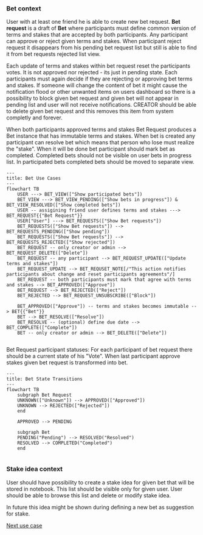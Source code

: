 ### Bet context
User with at least one friend he is able to create new bet request. **Bet request** is a draft of **Bet** where participants must define common version of terms and stakes that are accepted by both participants. Any participant can approve or reject given terms and stakes. When participant reject request it disappears from his pending bet request list but still is able to find it from bet requests rejected list view.

Each update of terms and stakes within bet request reset the participants votes. It is not approved nor rejected - its just in pending state. Each participants must again decide if they are rejecting or approving bet terms and stakes. If someone will change the content of bet it might cause the notification flood or other unwanted items on users dashboard so there is a possibility to block given bet request and given bet will not appear in pending list and user will not receive notifications.
CREATOR should be able to delete given bet request and this removes this item from system completly and forever.

When both participants approved terms and stakes Bet Request produces a Bet instance that has immutable terms and stakes. When bet is created any participant can resolve bet which means that person who lose must realize the "stake". When it will be done bet participant should mark bet as completed. Completed bets should not be visible on user bets in progress list. In participated bets completed bets should be moved to separate view.


```mermaid
---
title: Bet Use Cases
---
flowchart TB
    USER ---> BET_VIEW(["Show participated bets"])
    BET_VIEW ---> BET_VIEW_PENDING(["Show bets in progress"]) & BET_VIEW_RESOLVED(["Show completed bets"])
    USER -- assigining friend user defines terms and stakes ---> BET_REQUEST{{"Bet Request"}}
    USER["User"] ---> BET_REQUESTS(["Show Bet requests"])
    BET_REQUESTS(["Show Bet requests"]) --> BET_REQUESTS_PENDING(["Show pending"])
    BET_REQUESTS(["Show Bet requests"]) --> BET_REQUESTS_REJECTED(["Show rejected"])
    BET_REQUEST -- only creator or admin --> BET_REQUEST_DELETE(["Delete"])
    BET_REQUEST -- any participant --> BET_REQUEST_UPDATE(["Update terms and stakes"])
    BET_REQUEST_UPDATE --> BET_REQUSET_NOTE[/"This action notifies participants about change and reset participants agreements"/]
    BET_REQUEST -- both participants must mark that agree with terms and stakes --> BET_APPROVED(["Approve"])
    BET_REQUEST --> BET_REJECTED(["Reject"])
    BET_REJECTED --> BET_REQUEST_UNSUBSCRIBE(["Block"])
    
    BET_APPROVED(["Approve"]) -- terms and stakes becomes immutable --> BET{{"Bet"}}
    BET --> BET_RESOLVE(["Resolve"])
    BET_RESOLVE -- (optional) define due date --> BET_COMPLETE(["Complete"])
    BET -- only creator or admin --> BET_DELETE(["Delete"])


```


Bet Request participant statuses:
For each participant of bet request there should be a current state of his "Vote". When last participant approve stakes given bet request is transformed into bet.
```mermaid
---
title: Bet State Transitions
---
flowchart TB
    subgraph Bet Request
    UNKNOWN(["Unknown"]) --> APPROVED(["Approved"]) 
    UNKNOWN --> REJECTED(["Rejected"]) 
    end

    APPROVED --> PENDING

    subgraph Bet
    PENDING("Pending") --> RESOLVED("Resolved")
    RESOLVED --> COMPLETED("Completed")
    end
    

```

### Stake idea context
User should have possibility to create a stake idea for given bet that will be stored in notebook. This list should be visible only for given user. User should be able to browse this list and delete or modify stake idea.

In future this idea might be shown during defining a new bet as suggestion for stake.



[Next use case](./friend_context.md)
